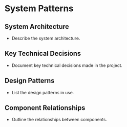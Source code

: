 # System Patterns

## System Architecture
- Describe the system architecture.

## Key Technical Decisions
- Document key technical decisions made in the project.

## Design Patterns
- List the design patterns in use.

## Component Relationships
- Outline the relationships between components.
